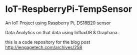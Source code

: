 # IoT-RespberryPi-TempSensor
An IoT Project using Raspberry Pi, DS18B20 sensor

Data Analytics on that data using InfluxDB & Graphana.  


this is a code repository for the blog post http://iengagetech.com/archives/258
